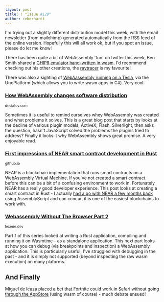 ```yaml
---
layout: post
title: ! "Issue #129"
author: ceberhardt
---
```


I'm trying out a slightly different distribution model this week, with the email newsletter (from mailchimp) generated automatically from the RSS feed of the online version. Hopefully this will all work ok, but if you spot an issue, please do let me know!

There has been quite a bit of WebAssembly 'fun' on twitter this week, Ben Smith shared a [CHIP8 emulator hand-written in wasm](https://twitter.com/binjimint/status/1302299593502109696). I'd recommend checking out his other creations, the [raytracer](https://binji.github.io/raw-wasm/raytrace/) is my favourite!

There  was also a sighting of [WebAassembly running on a Tesla](https://twitter.com/WasmWeekly/status/1302277982967521280), via the UnoPlatform (which allows you to write wasm apps in C#). Very cool.

### [How WebAssembly changes software distribution](https://desiatov.com/why-webassembly)

<small>desiatov.com</small>

Sometimes it is useful to remind ourselves whey WebAssembly was created and what problems it solves. This is a great blog post that starts by looks at the decline of various plugin models, ActiveX, Flash, Silverlight, then asks the question, hasn't JavaScript solved the problems the plugins tried to address? Finally it looks it why WebAssembly shows great promise. A very enjoyable read.

### [First impressions of NEAR smart contract development in Rust](https://brson.github.io/2020/09/07/near-smart-contracts-rust)

<small>github.io</small>

NEAR is a blockchain implementation that runs smart contracts on a WebAssembly Virtual Machine. If you've not created a smart contract before this can be a bit of a confusing environment to work in. Fortunately NEAR has a really good developer experience. This post looks at creating a smart contract in Rust - I actually [had a go with NEAR a few months back](https://blog.scottlogic.com/2019/11/26/webassembly-on-the-blockchain.html) using AssemblyScript and can concur, it is one of the easiest blockchains to work with.

### [Webassembly Without The Browser Part 2](https://alexene.dev/2020/09/04/webassembly-without-the-browser-part-2.html)

<small>lexene.dev</small>

Part 1 of this series looked at writing a Rust application, compiling and running it on Wasmtime - as a standalone application. This next part looks at how you can debug (via breakpoints and inspection) a WebAssembly application. This is particularly useful, I've struggled with debugging in the past - and it is simply not supported (beyond inspecting the raw wasm execution) on many plaforms.


## And Finally

Miguel de Icaza [placed a bet that Fortnite could work in Safari without going through the AppStore](https://twitter.com/migueldeicaza/status/1302619213643812868) (using wasm of course) - much debate ensued! 
